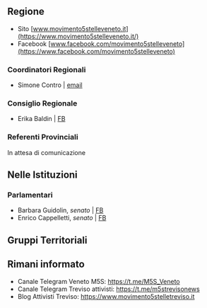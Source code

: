 ## Regione
- Sito [www.movimento5stelleveneto.it](https://www.movimento5stelleveneto.it/)
- Facebook [www.facebook.com/movimento5stelleveneto](https://www.facebook.com/movimento5stelleveneto)

### Coordinatori Regionali
- Simone Contro | [email](mailto:coordinatore.veneto@movimento5stelle.eu)

### Consiglio Regionale
- Erika Baldin | [FB](https://www.facebook.com/ErikaBaldinM5S)

### Referenti Provinciali
In attesa di comunicazione

## Nelle Istituzioni
### Parlamentari
- Barbara Guidolin, _senato_ | [FB](https://www.facebook.com/BarbaraGuidolinM5S)
- Enrico Cappelletti, _senato_ | [FB](https://www.facebook.com/cappelletti.m5s)

## Gruppi Territoriali

## Rimani informato
- Canale Telegram Veneto M5S: <https://t.me/M5S_Veneto>
- Canale Telegram Treviso attivisti: <https://t.me/m5strevisonews>
- Blog Attivisti Treviso: <https://www.movimento5stelletreviso.it>

